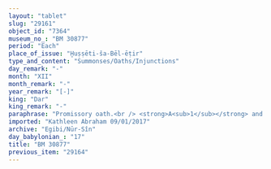 ```yaml
---
layout: "tablet"
slug: "29161"
object_id: "7364"
museum_no_: "BM 30877"
period: "Each"
place_of_issue: "Ḫuṣṣēti-ša-Bēl-ēṭir"
type_and_content: "Summonses/Oaths/Injunctions"
day_remark: "-"
month: "XII"
month_remark: "-"
year_remark: "[-]"
king: "Dar"
king_remark: "-"
paraphrase: "Promissory oath.<br /> <strong>A<sub>1</sub></strong> and <strong>A<sub>2</sub></strong> swear by the gods Bēl and Nab&ucirc; and by the majesty (<em>ad&ucirc;</em>) of king Darius to <strong>B:&nbsp; </strong>&quot;We will certainly bring along <strong>C<sub>1</sub></strong>, who <em>while on the run(?)</em> has been living <em>with us(?)</em>&nbsp; in Gubba since Cyrus&rsquo; 8<sup>th</sup> regnal year (the date is partially broken, day and month are unknown), and who changed his name into <strong>C<sub>2</sub></strong>, [...]; <strong><sup>f</sup>D</strong>, who lives with him, and <strong>E<sub>1</sub></strong>, [<strong>E<sub>2</sub></strong>] and <strong><sup>f</sup>E<sub>3</sub></strong>, (her children?), who (live?) with her [&hellip;]. We will hand them over to <strong>F</strong>.&quot; Should they fail to bring back <strong>C<sub>1</sub></strong>, they will still give <strong><sup>f</sup>D</strong> and her children to <strong>F</strong>. Names of xxx witnesses, including <strong>W<sub>1</sub></strong> who comes from Huna (<sup>l&uacute;</sup><em>hu-na-a-a</em>), <strong>W<sub>2</sub></strong>, <strong>W<sub>3</sub></strong>, <strong>W<sub>4</sub></strong>, <strong>W<sub>5</sub></strong> who comes from Imbukku (<sup>uru</sup><em>im-bu-ku-&uacute;-a-a</em>), <strong>W<sub>6</sub></strong><strong>, </strong><strong>W<sub>7, </sub>W<sub>8</sub>, and W</strong><strong><sub>9</sub></strong>. Name of the scribe: Nab&ucirc;-zēru-ibni//Egibi.<br /> &nbsp;<br /> <strong>A<sub>1</sub></strong> = Ahu-erība/Bēl-iddin//&hellip;; <strong>A<sub>2</sub></strong> = Nab&ucirc;-&scaron;arru/Ahhē&scaron;u//Zabd&acirc;; <strong>B</strong> = Marduk-nāṣir-apli/Itti-Marduk-balāṭu//Egibi; <strong>C<sub>1</sub></strong> = Nab&ucirc;-Rē&#39;&ucirc;;<strong> C<sub>2</sub></strong> = Nab&ucirc;-ittannu; <strong><sup>f</sup>D</strong> = <sup>f</sup>&Scaron;ūṣiā-naqqarat(?)/&hellip;; <strong>E<sub>1</sub></strong> = [the name is broken off]; <strong>E<sub>2</sub></strong> = [the name is broken off]; <strong><sup>f</sup>E<sub>3</sub></strong> = <sup>f</sup>Palitu; <strong>F</strong> = Marduk-nāṣir (=<strong>B</strong>?); <strong>W<sub>1</sub></strong> = Bēl-itti-Nab&ucirc;/Nab&ucirc;-ibni, the man from Huna (<sup>l&uacute;</sup><em>hu-na-a-a</em>); <strong>W<sub>2</sub></strong> = Bēl-ittannu/Bēl-uballiṭ//<sup>l&uacute;</sup>IN-RI-KA-AN-ME&Scaron;; <strong>W<sub>3</sub></strong> = Bēl-ahhē-iddin/Bēl-zēri//&Scaron;ig&ucirc;a; <strong>W<sub>4</sub> </strong>= S&icirc;n-ibni/S&icirc;n-&scaron;arru-uṣur;<strong> W<sub>5</sub></strong> = Sass&ucirc;, the man from Imbukku (<sup>uru</sup><em>im-bu-ku-&uacute;-a-a</em>); W<sub>6</sub> = Megabara&scaron;&scaron;u (wr<strong>. </strong><sup>m</sup><em>me-e-ga-ba-ra-&aacute;&scaron;-&scaron;&uacute;</em><strong>);&nbsp; W<sub>7</sub> =</strong> Katutu<strong> ; W<sub>8</sub> = </strong>Men&acirc;<strong>&nbsp; ; W<sub>9</sub> = </strong>Buriuqu<strong>;&nbsp; G </strong>= Nab&ucirc;-zēru-ibni/Egibi"
imported: "Kathleen Abraham 09/01/2017"
archive: "Egibi/Nūr-Sîn"
day_babylonian_: "17"
title: "BM 30877"
previous_item: "29164"
---
```

